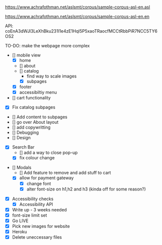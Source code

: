https://www.achrafothman.net/aslsmt/corpus/sample-corpus-asl-en.asl

https://www.achrafothman.net/aslsmt/corpus/sample-corpus-asl-en.en

API: coEnA3dWJl3LeXhBku231l1e4zE1Hql5P5xaoTRaocfMCCtRbbPiR7NCC5TY6OS2

TO-DO: 
make the webpage more complex
- [] mobile view
  - [X] home
  - [] about
  - [] catalog
    - find way to scale images
    - [X] subpages
  - [X] footer
  - [X] accessibiltiy menu
- [] cart functionality
- [X] Fix catalog subpages
- [] Add content to subpages
- [] go over About layout
- [] add copywritting
- [] Debugging
- [] Design
- [X] Search Bar
  - [] add a way to close pop-up
  - [X] fix colour change
- [] Modals
  - [] Add feature to remove and add stuff to cart
  - [X] allow for payment gateway
    - [X] change font
    - [X] alter font-size on h1,h2 and h3 (kinda off for some reason?)
- [X] Accessibility checks
  - [X] Accessibility API
- [X] Write up - 3 weeks needed
- [X] font-size limit set
- [X] Go LIVE
- [X] Pick new images for website
- [X] Heroku
- [X] Delete uneccessary files
